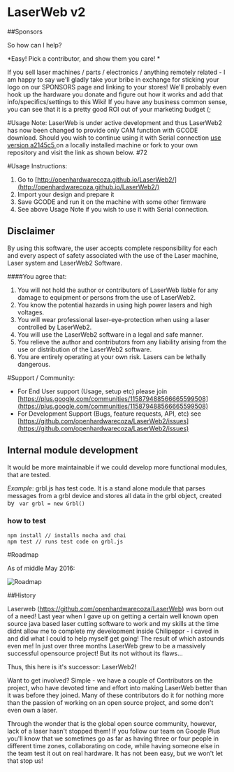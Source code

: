 
# LaserWeb v2


##Sponsors

So how can I help?

*Easy! Pick a contributor, and show them you care! *

If you sell laser machines / parts / electronics / anything remotely related - I am happy to say we'll gladly take your bribe in exchange for sticking your logo on our SPONSORS page and linking to your stores! We'll probably even hook up the hardware you donate and figure out how it works and add that info/specifics/settings to this Wiki! If you have any business common sense, you can see that it is a pretty good ROI out of your marketing budget (;

#Usage Note:
LaserWeb is under active development and thus LaserWeb2 has now been changed to provide only CAM function with GCODE download. Should you wish to continue using it with Serial connection [use version a2145c5 ](https://github.com/openhardwarecoza/LaserWeb2/tree/a2145c5695e332be71c1374887c23eb99cf413a8) on a locally installed machine or fork to your own repository and visit the link as shown below. #72


#Usage Instructions:

1. Go to [http://openhardwarecoza.github.io/LaserWeb2/](http://openhardwarecoza.github.io/LaserWeb2/)
2. Import your design and prepare it
3. Save GCODE and run it on the machine with some other firmware
4. See above Usage Note if you wish to use it with Serial connection.

 
## Disclaimer
By using this software, the user accepts complete responsibility for each and every aspect of safety associated with the use of the Laser machine, Laser system and LaserWeb2 Software.



####You agree that:

1. You will not hold the author or contributors of LaserWeb liable for any damage to equipment or persons from the use of LaserWeb2. 
2. You know the potential hazards in using high power lasers and high voltages.
3. You will wear professional laser-eye-protection when using a laser controlled by LaserWeb2.
4. You will use the LaserWeb2 software in a legal and safe manner.
5. You relieve the author and contributors from any liability arising from the use or distribution of the LaserWeb2 software.
6. You are entirely operating at your own risk. Lasers can be lethally dangerous. 
 


#Support / Community:
* For End User support (Usage, setup etc) please join [https://plus.google.com/communities/115879488566665599508](https://plus.google.com/communities/115879488566665599508)
* For Development Support (Bugs, feature requests, API, etc) see 
[https://github.com/openhardwarecoza/LaserWeb2/issues](https://github.com/openhardwarecoza/LaserWeb2/issues)


## Internal module development
It would be more maintainable if we could develop more functional modules, that are tested.

<i>Example</i>: grbl.js has test code. It is a stand alone module that parses messages from a grbl device and stores all data in the grbl object, created by ` var grbl = new Grbl()` 
### how to test
``` 
npm install // installs mocha and chai
npm test // runs test code on grbl.js
```

#Roadmap

As of middle May 2016:

![Roadmap](https://raw.githubusercontent.com/openhardwarecoza/LaserWeb2/gh-pages/Roadmap-%20LaserWeb2.png)

##History

Laserweb (https://github.com/openhardwarecoza/LaserWeb) was born out of a need! Last year when I gave up on getting a certain well known open source java based laser cutting software to work and my skills at the time didnt allow me to complete my development inside Chilipeppr - i caved in and did what I could to help myself get going! The result of which astounds even me! In just over three months LaserWeb grew to be a massively successful opensource project!  But its not without its flaws...

Thus, this here is it's successor: LaserWeb2!

Want to get involved? Simple - we have a couple of Contributors on the project, who have devoted time and effort into making LaserWeb better than it was before they joined. Many of these contributors do it for nothing more than the passion of working on an open source project, and some don't even own a laser.

Through the wonder that is the global open source community, however, lack of a laser hasn't stopped them! If you follow our team on Google Plus you'll know that we sometimes go as far as having three or four people in different time zones, collaborating on code, while having someone else in the team test it out on real hardware. It has not been easy, but we won't let that stop us!
